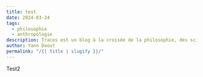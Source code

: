 ```yaml
---
title: test
date: 2024-03-24
tags:
  - philosophie
  - anthropologie
description: Traces est un blog à la croisée de la philosophie, des sciences sociales, des sciences du sport et des sciences de l'éducation.
author: Yann Daout
permalink: "/{{ title | slugify }}/"
---
```



Test2